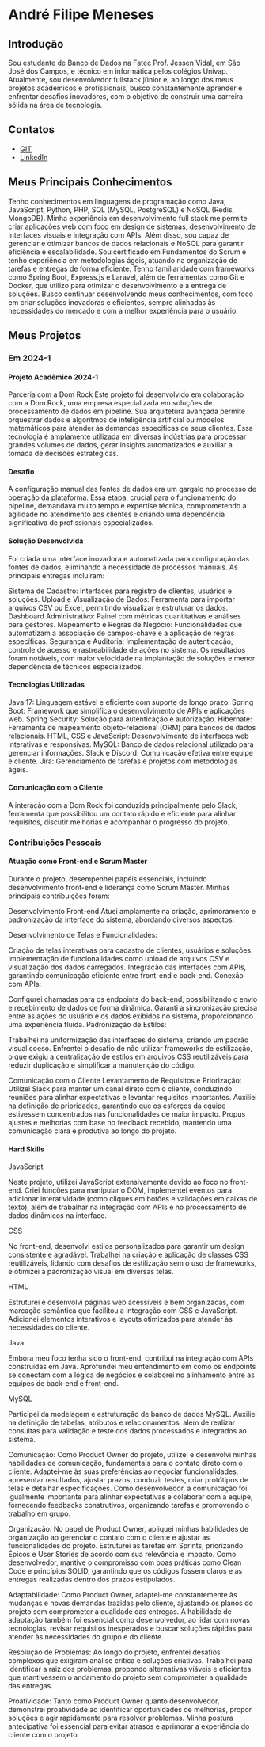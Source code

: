 # André Filipe Meneses

## Introdução

Sou estudante de Banco de Dados na Fatec Prof. Jessen Vidal, em São José dos Campos, e técnico em informática pelos colégios Univap. Atualmente, sou desenvolvedor fullstack júnior e, ao longo dos meus projetos acadêmicos e profissionais, busco constantemente aprender e enfrentar desafios inovadores, com o objetivo de construir uma carreira sólida na área de tecnologia.

## Contatos
* [GIT](https://github.com/AndreMeneses0103)
* [LinkedIn](https://www.linkedin.com/in/andre-meneses-dev/)

## Meus Principais Conhecimentos
Tenho conhecimentos em linguagens de programação como Java, JavaScript, Python, PHP, SQL (MySQL, PostgreSQL) e NoSQL (Redis, MongoDB). Minha experiência em desenvolvimento full stack me permite criar aplicações web com foco em design de sistemas, desenvolvimento de interfaces visuais e integração com APIs. Além disso, sou capaz de gerenciar e otimizar bancos de dados relacionais e NoSQL para garantir eficiência e escalabilidade.
Sou certificado em Fundamentos do Scrum e tenho experiência em metodologias ágeis, atuando na organização de tarefas e entregas de forma eficiente. Tenho familiaridade com frameworks como Spring Boot, Express.js e Laravel, além de ferramentas como Git e Docker, que utilizo para otimizar o desenvolvimento e a entrega de soluções.
Busco continuar desenvolvendo meus conhecimentos, com foco em criar soluções inovadoras e eficientes, sempre alinhadas às necessidades do mercado e com a melhor experiência para o usuário.


## Meus Projetos

### Em 2024-1

#### Projeto Acadêmico 2024-1
Parceria com a Dom Rock
Este projeto foi desenvolvido em colaboração com a Dom Rock, uma empresa especializada em soluções de processamento de dados em pipeline. Sua arquitetura avançada permite orquestrar dados e algoritmos de inteligência artificial ou modelos matemáticos para atender às demandas específicas de seus clientes. Essa tecnologia é amplamente utilizada em diversas indústrias para processar grandes volumes de dados, gerar insights automatizados e auxiliar a tomada de decisões estratégicas.

#### Desafio
A configuração manual das fontes de dados era um gargalo no processo de operação da plataforma. Essa etapa, crucial para o funcionamento do pipeline, demandava muito tempo e expertise técnica, comprometendo a agilidade no atendimento aos clientes e criando uma dependência significativa de profissionais especializados.

#### Solução Desenvolvida
Foi criada uma interface inovadora e automatizada para configuração das fontes de dados, eliminando a necessidade de processos manuais. As principais entregas incluíram:

Sistema de Cadastro: Interfaces para registro de clientes, usuários e soluções.
Upload e Visualização de Dados: Ferramenta para importar arquivos CSV ou Excel, permitindo visualizar e estruturar os dados.
Dashboard Administrativo: Painel com métricas quantitativas e análises para gestores.
Mapeamento e Regras de Negócio: Funcionalidades que automatizam a associação de campos-chave e a aplicação de regras específicas.
Segurança e Auditoria: Implementação de autenticação, controle de acesso e rastreabilidade de ações no sistema.
Os resultados foram notáveis, com maior velocidade na implantação de soluções e menor dependência de técnicos especializados.

#### Tecnologias Utilizadas
Java 17: Linguagem estável e eficiente com suporte de longo prazo.
Spring Boot: Framework que simplifica o desenvolvimento de APIs e aplicações web.
Spring Security: Solução para autenticação e autorização.
Hibernate: Ferramenta de mapeamento objeto-relacional (ORM) para bancos de dados relacionais.
HTML, CSS e JavaScript: Desenvolvimento de interfaces web interativas e responsivas.
MySQL: Banco de dados relacional utilizado para gerenciar informações.
Slack e Discord: Comunicação efetiva entre equipe e cliente.
Jira: Gerenciamento de tarefas e projetos com metodologias ágeis.

#### Comunicação com o Cliente
A interação com a Dom Rock foi conduzida principalmente pelo Slack, ferramenta que possibilitou um contato rápido e eficiente para alinhar requisitos, discutir melhorias e acompanhar o progresso do projeto.

### Contribuições Pessoais

#### Atuação como Front-end e Scrum Master
Durante o projeto, desempenhei papéis essenciais, incluindo desenvolvimento front-end e liderança como Scrum Master. Minhas principais contribuições foram:

Desenvolvimento Front-end
Atuei amplamente na criação, aprimoramento e padronização da interface do sistema, abordando diversos aspectos:

Desenvolvimento de Telas e Funcionalidades:

Criação de telas interativas para cadastro de clientes, usuários e soluções.
Implementação de funcionalidades como upload de arquivos CSV e visualização dos dados carregados.
Integração das interfaces com APIs, garantindo comunicação eficiente entre front-end e back-end.
Conexão com APIs:

Configurei chamadas para os endpoints do back-end, possibilitando o envio e recebimento de dados de forma dinâmica.
Garanti a sincronização precisa entre as ações do usuário e os dados exibidos no sistema, proporcionando uma experiência fluida.
Padronização de Estilos:

Trabalhei na uniformização das interfaces do sistema, criando um padrão visual coeso.
Enfrentei o desafio de não utilizar frameworks de estilização, o que exigiu a centralização de estilos em arquivos CSS reutilizáveis para reduzir duplicação e simplificar a manutenção do código.


Comunicação com o Cliente
Levantamento de Requisitos e Priorização:
Utilizei Slack para manter um canal direto com o cliente, conduzindo reuniões para alinhar expectativas e levantar requisitos importantes.
Auxiliei na definição de prioridades, garantindo que os esforços da equipe estivessem concentrados nas funcionalidades de maior impacto.
Propus ajustes e melhorias com base no feedback recebido, mantendo uma comunicação clara e produtiva ao longo do projeto.



#### Hard Skills

JavaScript

Neste projeto, utilizei JavaScript extensivamente devido ao foco no front-end. Criei funções para manipular o DOM, implementei eventos para adicionar interatividade (como cliques em botões e validações em caixas de texto), além de trabalhar na integração com APIs e no processamento de dados dinâmicos na interface.

CSS

No front-end, desenvolvi estilos personalizados para garantir um design consistente e agradável. Trabalhei na criação e aplicação de classes CSS reutilizáveis, lidando com desafios de estilização sem o uso de frameworks, e otimizei a padronização visual em diversas telas.

HTML

Estruturei e desenvolvi páginas web acessíveis e bem organizadas, com marcação semântica que facilitou a integração com CSS e JavaScript. Adicionei elementos interativos e layouts otimizados para atender às necessidades do cliente.

Java

Embora meu foco tenha sido o front-end, contribui na integração com APIs construídas em Java. Aprofundei meu entendimento em como os endpoints se conectam com a lógica de negócios e colaborei no alinhamento entre as equipes de back-end e front-end.

MySQL

Participei da modelagem e estruturação de banco de dados MySQL. Auxiliei na definição de tabelas, atributos e relacionamentos, além de realizar consultas para validação e teste dos dados processados e integrados ao sistema.

Comunicação:
Como Product Owner do projeto, utilizei e desenvolvi minhas habilidades de comunicação, fundamentais para o contato direto com o cliente. Adaptei-me às suas preferências ao negociar funcionalidades, apresentar resultados, ajustar prazos, conduzir testes, criar protótipos de telas e detalhar especificações. Como desenvolvedor, a comunicação foi igualmente importante para alinhar expectativas e colaborar com a equipe, fornecendo feedbacks construtivos, organizando tarefas e promovendo o trabalho em grupo.

Organização:
No papel de Product Owner, apliquei minhas habilidades de organização ao gerenciar o contato com o cliente e ajustar as funcionalidades do projeto. Estruturei as tarefas em Sprints, priorizando Épicos e User Stories de acordo com sua relevância e impacto. Como desenvolvedor, mantive o compromisso com boas práticas como Clean Code e princípios SOLID, garantindo que os códigos fossem claros e as entregas realizadas dentro dos prazos estipulados.

Adaptabilidade:
Como Product Owner, adaptei-me constantemente às mudanças e novas demandas trazidas pelo cliente, ajustando os planos do projeto sem comprometer a qualidade das entregas. A habilidade de adaptação também foi essencial como desenvolvedor, ao lidar com novas tecnologias, revisar requisitos inesperados e buscar soluções rápidas para atender às necessidades do grupo e do cliente.

Resolução de Problemas:
Ao longo do projeto, enfrentei desafios complexos que exigiram análise crítica e soluções criativas. Trabalhei para identificar a raiz dos problemas, propondo alternativas viáveis e eficientes que mantivessem o andamento do projeto sem comprometer a qualidade das entregas.

Proatividade:
Tanto como Product Owner quanto desenvolvedor, demonstrei proatividade ao identificar oportunidades de melhorias, propor soluções e agir rapidamente para resolver problemas. Minha postura antecipativa foi essencial para evitar atrasos e aprimorar a experiência do cliente com o projeto.






